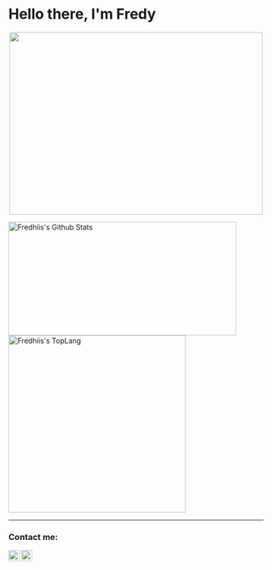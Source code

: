 # Hello there, I'm Fredy
<p align="center">
  <img width="500" height="360" src="https://image.freepik.com/free-vector/multitasking-concept-illustration-character_23-2148403716.jpg" class="responsive">
</p>


<a>
<img width="450" height="224" img align="left" alt="Fredhiis's Github Stats" src="https://github-readme-stats.vercel.app/api?username=fredhii&theme=vue&show_icons=true&hide_border=true" class="responsive" />
</a>

<br>

<a>
<img width="350" img align="center" alt="Fredhiis's TopLang" src="https://github-readme-stats.vercel.app/api/top-langs/?username=fredhii&theme=vue&layout=compact&hide_border=true" class="responsive"/>
</a>

<br />

---

### Contact me:
[<img align="left" alt="nelimonroyortiz | LinkedIn" width="22px" src="https://cdn.jsdelivr.net/npm/simple-icons@v3/icons/linkedin.svg" />][linkedin]
[<img align="left" alt="nelimonroyortiz | Twitter" width="22px" src="https://cdn.jsdelivr.net/npm/simple-icons@v3/icons/twitter.svg" />][twitter]

[linkedin]: https://www.linkedin.com/in/fredhii/
[twitter]: https://twitter.com/fredhii_

